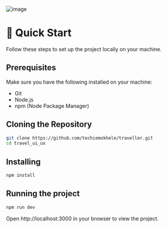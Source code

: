 ![image](https://github.com/techiemokhele/traveller/assets/67394147/334117a6-a4ac-4d0f-9a0c-3c04662cf18a)

# 🤸 Quick Start

Follow these steps to set up the project locally on your machine.

## Prerequisites

Make sure you have the following installed on your machine:

- Git
- Node.js
- npm (Node Package Manager)

## Cloning the Repository

```bash
git clone https://github.com/techiemokhele/traveller.git
cd travel_ui_ux
```

## Installing

```bash
npm install
```

## Running the project

```bash
npm run dev
```

Open http://localhost:3000 in your browser to view the project.
